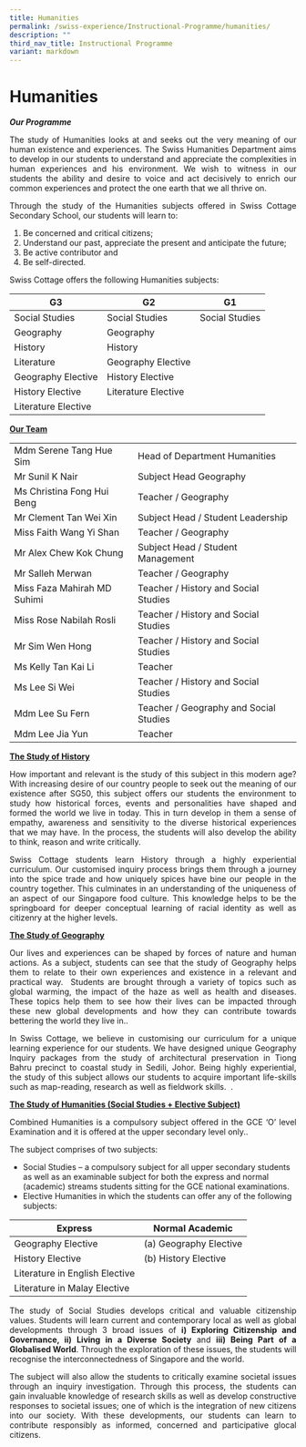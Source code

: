 ```yaml
---
title: Humanities
permalink: /swiss-experience/Instructional-Programme/humanities/
description: ""
third_nav_title: Instructional Programme
variant: markdown
---
```

# Humanities

**_Our Programme_**

<p style="text-align: justify;">The study of Humanities looks at and seeks out the very meaning of our human existence and experiences. The Swiss Humanities Department aims to develop in our students to understand and appreciate the complexities in human experiences and his environment. We wish to witness in our students the ability and desire to voice and act decisively to enrich our common experiences and protect the one earth that we all thrive on.</p>

<p style="text-align: justify;">Through the study of the Humanities subjects offered in Swiss Cottage Secondary School, our students will learn to:</p>

1.  Be concerned and critical citizens;
2.  Understand our past, appreciate the present and anticipate the future;
3.  Be active contributor and
4.  Be self-directed.

Swiss Cottage offers the following Humanities subjects:

| G3                  | G2                  | G1             |
|---------------------|---------------------|----------------|
| Social Studies      | Social Studies      | Social Studies |
| Geography           | Geography           |                |
| History             | History             |                |
| Literature          | Geography Elective  |                |
| Geography Elective  | History Elective    |                |
| History Elective    | Literature Elective |                |
| Literature Elective |                     |                |

<b><u>Our Team</u></b>

|  |  |
|---|---|
| Mdm Serene Tang Hue Sim | Head of Department Humanities |
| Mr Sunil K Nair | Subject Head Geography |
| Ms Christina Fong Hui Beng | Teacher / Geography |
| Mr Clement Tan Wei Xin | Subject Head / Student Leadership |
| Miss Faith Wang Yi Shan | Teacher / Geography |
| Mr Alex Chew Kok Chung | Subject Head / Student Management |
| Mr Salleh Merwan | Teacher / Geography  |
| Miss Faza Mahirah MD Suhimi | Teacher / History and Social Studies  |
| Miss Rose Nabilah Rosli | Teacher / History and  Social Studies |
| Mr Sim Wen Hong | Teacher / History and Social Studies |
| Ms Kelly Tan Kai Li | Teacher |
| Ms Lee Si Wei |  Teacher /  History and Social Studies |
| Mdm Lee Su Fern | Teacher / Geography and Social Studies |
| Mdm Lee Jia Yun | Teacher  |

<b><u>The Study of History</u></b>

<p style="text-align: justify;">How important and relevant is the study of this subject in this modern age? With increasing desire of our country people to seek out the meaning of our existence after SG50, this subject offers our students the environment to study how historical forces, events and personalities have shaped and formed the world we live in today. This in turn develop in them a sense of empathy, awareness and sensitivity to the diverse historical experiences that we may have. In the process, the students will also develop the ability to think, reason and write critically.</p>

<p style="text-align: justify;">Swiss Cottage students learn History through a highly experiential curriculum. Our customised inquiry process brings them through a journey into the spice trade and how uniquely spices have bine our people in the country together. This culminates in an understanding of the uniqueness of an aspect of our Singapore food culture. This knowledge helps to be the springboard for deeper conceptual learning of racial identity as well as citizenry at the higher levels.</p>

<b><u>The Study of Geography</u></b>


<p style="text-align: justify;">Our lives and experiences can be shaped by forces of nature and human actions. As a subject, students can see that the study of Geography helps them to relate to their own experiences and existence in a relevant and practical way.&nbsp; Students are brought through a variety of topics such as global warming, the impact of the haze as well as health and diseases. These topics help them to see how their lives can be impacted through these new global developments and how they can contribute towards bettering the world they live in..</p>

<p style="text-align: justify;">In Swiss Cottage, we believe in customising our curriculum for a unique learning experience for our students. We have designed unique Geography Inquiry packages from the study of architectural preservation in Tiong Bahru precinct to coastal study in Sedili, Johor. Being highly experiential, the study of this subject allows our students to acquire important life-skills such as map-reading, research as well as fieldwork skills. &nbsp;.</p>

<b><u>The Study of Humanities (Social Studies + Elective Subject)</u></b>

<p style="text-align: justify;">Combined Humanities is a compulsory subject offered in the GCE ‘O’ level Examination and it is offered at the upper secondary level only..</p>

The subject comprises of two subjects:

*   Social Studies – a compulsory subject for all upper secondary students as well as an examinable subject for both the express and normal (academic) streams students sitting for the GCE national examinations.
*   Elective Humanities in which the students can offer any of the following subjects:


| Express                        | Normal Academic        |
|--------------------------------|------------------------|
| Geography Elective             | (a) Geography Elective |
| History Elective               | (b) History Elective   |
| Literature in English Elective |                        |
| Literature in Malay Elective   |                        |


<p style="text-align: justify;">The study of Social Studies develops critical and valuable citizenship values. Students will learn current and contemporary local as well as global developments through 3 broad issues of&nbsp;<b>i) Exploring Citizenship and Governance, ii) Living in a Diverse Society</b>&nbsp;and&nbsp;<b>iii) Being Part of a Globalised World</b>. Through the exploration of these issues, the students will recognise the interconnectedness of Singapore and the world.</p>

<p style="text-align: justify;">The subject will also allow the students to critically examine societal issues through an inquiry investigation. Through this process, the students can gain invaluable knowledge of research skills as well as develop constructive responses to societal issues; one of which is the integration of new citizens into our society. With these developments, our students can learn to contribute responsibly as informed, concerned and participative glocal citizens.</p>